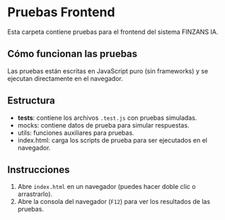 # Pruebas Frontend

Esta carpeta contiene pruebas para el frontend del sistema FINZANS IA.

## Cómo funcionan las pruebas

Las pruebas están escritas en JavaScript puro (sin frameworks) y se ejecutan directamente en el navegador.

## Estructura

- __tests__: contiene los archivos `.test.js` con pruebas simuladas.
- mocks: contiene datos de prueba para simular respuestas.
- utils: funciones auxiliares para pruebas.
- index.html: carga los scripts de prueba para ser ejecutados en el navegador.

## Instrucciones

1. Abre `index.html` en un navegador (puedes hacer doble clic o arrastrarlo).
2. Abre la consola del navegador (`F12`) para ver los resultados de las pruebas.
